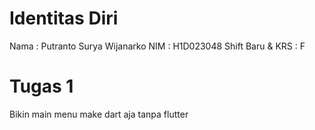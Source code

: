 # Identitas Diri
Nama : Putranto Surya Wijanarko
NIM : H1D023048
Shift Baru & KRS : F

# Tugas 1
Bikin main menu make dart aja tanpa flutter
